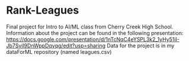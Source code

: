 # Rank-Leagues
Final project for Intro to AI/ML class from Cherry Creek High School.
Information about the project can be found in the following presentation: https://docs.google.com/presentation/d/1nTcNqC4eYSPL3k2_1yHy51iI-Jb7Svil9DnWppDqyqg/edit?usp=sharing
Data for the project is in my dataForML repository (named leagues.csv)
